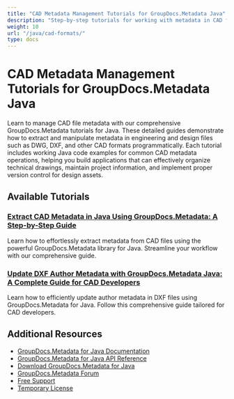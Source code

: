 ```yaml
---
title: "CAD Metadata Management Tutorials for GroupDocs.Metadata Java"
description: "Step-by-step tutorials for working with metadata in CAD formats like DWG, DXF, and others using GroupDocs.Metadata for Java."
weight: 10
url: "/java/cad-formats/"
type: docs
---
```

# CAD Metadata Management Tutorials for GroupDocs.Metadata Java

Learn to manage CAD file metadata with our comprehensive GroupDocs.Metadata tutorials for Java. These detailed guides demonstrate how to extract and manipulate metadata in engineering and design files such as DWG, DXF, and other CAD formats programmatically. Each tutorial includes working Java code examples for common CAD metadata operations, helping you build applications that can effectively organize technical drawings, maintain project information, and implement proper version control for design assets.

## Available Tutorials

### [Extract CAD Metadata in Java Using GroupDocs.Metadata&#58; A Step-by-Step Guide](./implement-cad-metadata-extraction-groupdocs-metadata-java/)
Learn how to effortlessly extract metadata from CAD files using the powerful GroupDocs.Metadata library for Java. Streamline your workflow with our comprehensive guide.

### [Update DXF Author Metadata with GroupDocs.Metadata Java&#58; A Complete Guide for CAD Developers](./update-dxf-author-metadata-groupdocs-java/)
Learn how to efficiently update author metadata in DXF files using GroupDocs.Metadata for Java. Follow this comprehensive guide tailored for CAD developers.

## Additional Resources

- [GroupDocs.Metadata for Java Documentation](https://docs.groupdocs.com/metadata/java/)
- [GroupDocs.Metadata for Java API Reference](https://reference.groupdocs.com/metadata/java/)
- [Download GroupDocs.Metadata for Java](https://releases.groupdocs.com/metadata/java/)
- [GroupDocs.Metadata Forum](https://forum.groupdocs.com/c/metadata)
- [Free Support](https://forum.groupdocs.com/)
- [Temporary License](https://purchase.groupdocs.com/temporary-license/)
